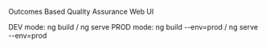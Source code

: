 Outcomes Based Quality Assurance Web UI

DEV mode: ng build / ng serve
PROD mode: ng build --env=prod / ng serve --env=prod
